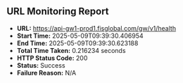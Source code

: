 ## URL Monitoring Report

- **URL:** https://api-gw1-prod1.fisglobal.com/gw/v1/health
- **Start Time:** 2025-05-09T09:39:30.406954
- **End Time:** 2025-05-09T09:39:30.623188
- **Total Time Taken:** 0.216234 seconds
- **HTTP Status Code:** 200
- **Status:** Success
- **Failure Reason:** N/A

